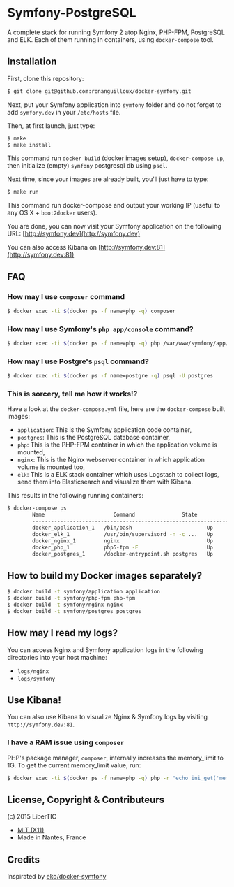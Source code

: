 # Symfony-PostgreSQL

A complete stack for running Symfony 2 atop Nginx, PHP-FPM, PostgreSQL and ELK.
Each of them running in containers, using `docker-compose` tool.

## Installation

First, clone this repository:

```bash
$ git clone git@github.com:ronanguilloux/docker-symfony.git
```

Next, put your Symfony application into `symfony` folder and do not forget to add `symfony.dev` in your `/etc/hosts` file.

Then, at first launch, just type:

```bash
$ make
$ make install
```

This command run `docker build` (docker images setup), `docker-compose up`, then initialize (empty) `symfony` postgresql db using `psql`.

Next time, since your images are already built, you'll just have to type:

```bash
$ make run
```

This command run docker-compose and output your working IP (useful to any OS X + `boot2docker` users).

You are done, you can now visit your Symfony application on the following URL: [http://symfony.dev](http://symfony.dev)

You can also access Kibana on [http://symfony.dev:81](http://symfony.dev:81)

## FAQ

### How may I use `composer` command

```bash
$ docker exec -ti $(docker ps -f name=php -q) composer
```

### How may I use Symfony's  `php app/console` command?

```bash
$ docker exec -ti $(docker ps -f name=php -q) php /var/www/symfony/app/console cache:clear
```

### How may I use Postgre's `psql` command?

```bash
$ docker exec -ti $(docker ps -f name=postgre -q) psql -U postgres 
```

### This is sorcery, tell me how it works!?

Have a look at the `docker-compose.yml` file, here are the `docker-compose` built images:

* `application`: This is the Symfony application code container,
* `postgres`: This is the PostgreSQL database container,
* `php`: This is the PHP-FPM container in which the application volume is mounted,
* `nginx`: This is the Nginx webserver container in which application volume is mounted too,
* `elk`: This is a ELK stack container which uses Logstash to collect logs, send them into Elasticsearch and visualize them with Kibana.

This results in the following running containers:

```bash
$ docker-compose ps
        Name                      Command               State              Ports
        -------------------------------------------------------------------------------------------
        docker_application_1   /bin/bash                        Up
        docker_elk_1           /usr/bin/supervisord -n -c ...   Up      0.0.0.0:81->80/tcp
        docker_nginx_1         nginx                            Up      443/tcp, 0.0.0.0:80->80/tcp
        docker_php_1           php5-fpm -F                      Up      9000/tcp
        docker_postgres_1      /docker-entrypoint.sh postgres   Up      0.0.0.0:5432->5432/tcp
```

## How to build my Docker images separately?

```bash
$ docker build -t symfony/application application
$ docker build -t symfony/php-fpm php-fpm
$ docker build -t symfony/nginx nginx
$ docker build -t symfony/postgres postgres
```

## How may I read my logs?

You can access Nginx and Symfony application logs in the following directories into your host machine:

* `logs/nginx`
* `logs/symfony`

## Use Kibana!

You can also use Kibana to visualize Nginx & Symfony logs by visiting `http://symfony.dev:81`.

### I have a RAM issue using `composer`

PHP's package manager, `composer`, internally increases the memory_limit to 1G. To get the current memory_limit value, run:

```bash
$ docker exec -ti $(docker ps -f name=php -q) php -r "echo ini_get('memory_limit').PHP_EOL;"
```

## License, Copyright & Contributeurs

(c) 2015 LiberTIC

- [MIT (X11)](http://en.wikipedia.org/wiki/MIT_License)
- Made in Nantes, France

## Credits

Inspirated by [eko/docker-symfony](https://github.com/eko/docker-symfony)
